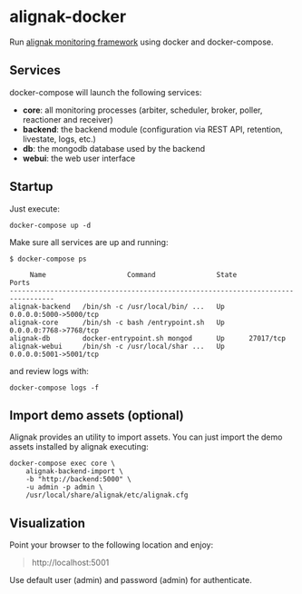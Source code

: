 # alignak-docker

Run [alignak monitoring framework](http://www.alignak.net/) using
docker and docker-compose.

## Services

docker-compose will launch the following services:

* **core**: all monitoring processes (arbiter, scheduler, broker, poller, reactioner and receiver)
* **backend**: the backend module (configuration via REST API, retention, livestate, logs, etc.)
* **db**: the mongodb database used by the backend
* **webui**: the web user interface

## Startup

Just execute:

```
docker-compose up -d
```

Make sure all services are up and running:

```
$ docker-compose ps

     Name                    Command               State           Ports
---------------------------------------------------------------------------------
alignak-backend   /bin/sh -c /usr/local/bin/ ...   Up      0.0.0.0:5000->5000/tcp
alignak-core      /bin/sh -c bash /entrypoint.sh   Up      0.0.0.0:7768->7768/tcp
alignak-db        docker-entrypoint.sh mongod      Up      27017/tcp
alignak-webui     /bin/sh -c /usr/local/shar ...   Up      0.0.0.0:5001->5001/tcp
```

and review logs with:

```
docker-compose logs -f
```

## Import demo assets (optional)

Alignak provides an utility to import assets. You can just import the
demo assets installed by alignak executing:

```shell
docker-compose exec core \
    alignak-backend-import \
    -b "http://backend:5000" \
    -u admin -p admin \
    /usr/local/share/alignak/etc/alignak.cfg
```

## Visualization

Point your browser to the following location and enjoy:

> http://localhost:5001

Use default user (admin) and password (admin) for authenticate.
